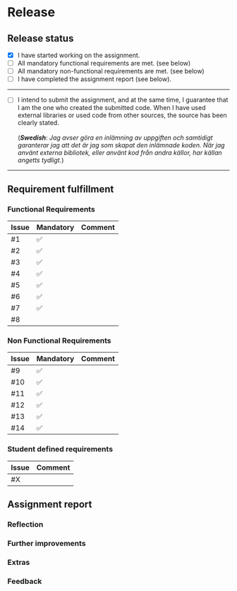 # Release

<!--
    In this file, you indicate your assignment's status by filling in the required text, dates, and so on. 

    You may write in {Swedish or English}, and you are free to remove the comments if you like.
-->

## Release status

<!-- 
    To inform the examiner that your application is ready to be assessed, you must make a release by checking all the checkboxes below.

    You check a checkbox by adding an "x" in the parentheses. 
-->

- [x] I have started working on the assignment.
- [ ] All mandatory functional requirements are met. (see below)
- [ ] All mandatory non-functional requirements are met. (see below)
- [ ] I have completed the assignment report (see below).

---

- [ ] I intend to submit the assignment, and at the same time, I guarantee that I am the one who created the submitted code. When I have used external libraries or used code from other sources, the source has been clearly stated.\
\
(___Swedish___: _Jag avser göra en inlämning av uppgiften och samtidigt garanterar jag att det är jag som skapat den inlämnade koden. När jag använt externa bibliotek, eller använt kod från andra källor, har källan angetts tydligt._)

---

## Requirement fulfillment

<!-- 
    Make sure that you have closed issues that are required. If not, please comment below. 
-->

### Functional Requirements

| Issue | Mandatory | Comment |
| ----- | --------- | ------- |
| #1    | ✅         |         |
| #2    | ✅         |         |
| #3    | ✅         |         |
| #4    | ✅         |         |
| #5    | ✅         |         |
| #6    | ✅         |         |
| #7    | ✅         |         |
| #8    |           |         |

### Non Functional Requirements

| Issue | Mandatory | Comment |
| ----- | --------- | ------- |
| #9    | ✅         |         |
| #10   | ✅         |         |
| #11   | ✅         |         |
| #12   | ✅         |         |
| #13   | ✅         |         |
| #14   | ✅         |         |

### Student defined requirements

<!-- 
    If you have created requirements on your own and added them as issues, reference them below. 
    Remove this section if not needed.
-->

| Issue | Comment |
| ----- | ------- |
| #X    |         |

## Assignment report

<!-- 
    In the assignment report, you reflect on your assignment. 
-->

### Reflection

<!-- 
    Your thoughts on the assignment. What was hard, what have you learned? What could you have done differently? 
-->

### Further improvements

<!-- 
    Further improvements of the assignment. What could you have done but did not have the time to complete? 
-->

### Extras

<!--
    Have you done anything more than the requirements? Preferably, add each additional requirement as an issue and reference it here using # followed by the issue id.
-->

### Feedback

<!-- 
    Feedback to the course management about the assignment.
-->
